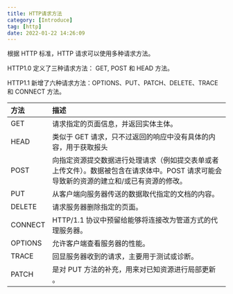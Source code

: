 ```yaml
---
title: HTTP请求方法
category: [Introduce]
tag: [http]
date: 2022-01-22 14:26:09
---
```






根据 HTTP 标准，HTTP 请求可以使用多种请求方法。

HTTP1.0 定义了三种请求方法： GET, POST 和 HEAD 方法。

HTTP1.1 新增了六种请求方法：OPTIONS、PUT、PATCH、DELETE、TRACE 和 CONNECT 方法。

| 方法    | 描述                                                         |
| :------ | :----------------------------------------------------------- |
| GET     | 请求指定的页面信息，并返回实体主体。                         |
| HEAD    | 类似于 GET 请求，只不过返回的响应中没有具体的内容，用于获取报头 |
| POST    | 向指定资源提交数据进行处理请求（例如提交表单或者上传文件）。数据被包含在请求体中。POST 请求可能会导致新的资源的建立和/或已有资源的修改。 |
| PUT     | 从客户端向服务器传送的数据取代指定的文档的内容。             |
| DELETE  | 请求服务器删除指定的页面。                                   |
| CONNECT | HTTP/1.1 协议中预留给能够将连接改为管道方式的代理服务器。    |
| OPTIONS | 允许客户端查看服务器的性能。                                 |
| TRACE   | 回显服务器收到的请求，主要用于测试或诊断。                   |
| PATCH   | 是对 PUT 方法的补充，用来对已知资源进行局部更新 。           |
